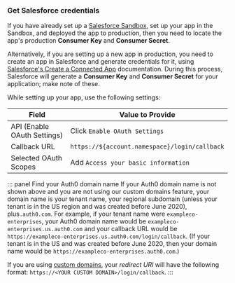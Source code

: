 ### Get Salesforce credentials

If you have already set up a [Salesforce Sandbox](https://help.salesforce.com/articleView?id=deploy_sandboxes_intro.htm&type=5), set up your app in the Sandbox, and deployed the app to production, then you need to locate the app's production **Consumer Key** and **Consumer Secret**.

Alternatively, if you are setting up a new app in production, you need to create an app in Salesforce and generate credentials for it, using [Salesforce's Create a Connected App](https://help.salesforce.com/articleView?id=connected_app_create.htm&type=0) documentation. During this process, Salesforce will generate a **Consumer Key** and **Consumer Secret** for your application; make note of these.

While setting up your app, use the following settings:

| Field | Value to Provide |
| - | - |
| API (Enable OAuth Settings) | Click `Enable OAuth Settings` |
| Callback URL | `https://${account.namespace}/login/callback` |
| Selected OAuth Scopes | Add `Access your basic information` |

::: panel Find your Auth0 domain name
If your Auth0 domain name is not shown above and you are not using our custom domains feature, your domain name is your tenant name, your regional subdomain (unless your tenant is in the US region and was created before June 2020), plus`.auth0.com`. For example, if your tenant name were `exampleco-enterprises`, your Auth0 domain name would be `exampleco-enterprises.us.auth0.com` and your callback URL would be `https://exampleco-enterprises.us.auth0.com/login/callback`. (If your tenant is in the US and was created before June 2020, then your domain name would be `https://exampleco-enterprises.auth0.com`.)

If you are using [custom domains](https://auth0.com/docs/custom-domains), your <dfn data-key="callback">redirect URI</dfn> will have the following format: `https://<YOUR CUSTOM DOMAIN>/login/callback`.
:::